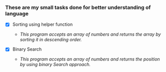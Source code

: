 ### These are my small tasks done for better understanding of language

- [x]  Sorting  using helper function
     * *This program accepts an array of numbers and returns the array by sorting it in descending order.*
    
- [x]  Binary Search
     * *This program accepts an array of numbers and returns the position by using binary Search approach.*
    
